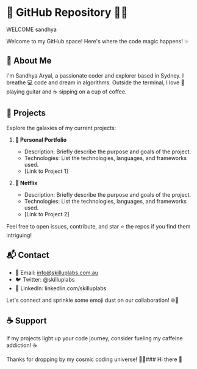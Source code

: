 # 👋 GitHub Repository 👨‍💻
WELCOME sandhya 

Welcome to my GitHub space! Here's where the code magic happens! ✨

## 🚀 About Me

I'm Sandhya Aryal, a passionate coder and explorer based in Sydney. I breathe 💻 code and dream in algorithms. Outside the terminal, I love 🎸 playing guitar and ☕ sipping on a cup of coffee.

## 🌟 Projects

Explore the galaxies of my current projects:

1. **🚀 Personal Portfolio**
   - Description: Briefly describe the purpose and goals of the project.
   - Technologies: List the technologies, languages, and frameworks used.
   - [Link to Project 1]

2. **🌈 Netflix**
   - Description: Briefly describe the purpose and goals of the project.
   - Technologies: List the technologies, languages, and frameworks used.
   - [Link to Project 2]

Feel free to open issues, contribute, and star ⭐ the repos if you find them intriguing!

## 📬 Contact

- 📧 Email: info@skilluplabs.com.au
- 🐦 Twitter: @skilluplabs
- 🔗 LinkedIn: linkedlin.com/skilluplabs

Let's connect and sprinkle some emoji dust on our collaboration! 🌐💬

## ☕ Support

If my projects light up your code journey, consider fueling my caffeine addiction! ☕️

Thanks for dropping by my cosmic coding universe! 🚀✨### Hi there 👋

